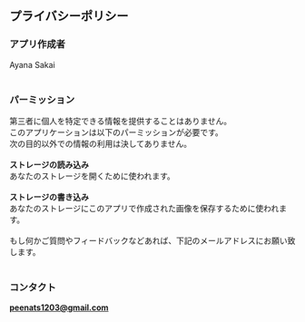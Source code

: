 ## プライバシーポリシー

### アプリ作成者
Ayana Sakai<br>
<br>
### パーミッション
第三者に個人を特定できる情報を提供することはありません。<br>
このアプリケーションは以下のパーミッションが必要です。<br>
次の目的以外での情報の利用は決してありません。<br>
<br>
**ストレージの読み込み**<br>
あなたのストレージを開くために使われます。<br>
<br>
**ストレージの書き込み**<br>
あなたのストレージにこのアプリで作成された画像を保存するために使われます。<br>
<br>
もし何かご質問やフィードバックなどあれば、下記のメールアドレスにお願い致します。
<br><br>
### コンタクト
**peenats1203@gmail.com**
